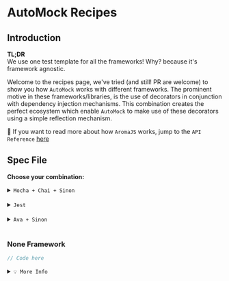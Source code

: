 # AutoMock Recipes

## Introduction
**TL;DR** \
We use one test template for all the frameworks! Why? because it's framework agnostic.

Welcome to the recipes page, we've tried (and still! PR are welcome) to show you
how `AutoMock` works with different frameworks. The prominent motive in these frameworks/libraries,
is the use of decorators in conjunction with dependency injection mechanisms.
This combination creates the perfect ecosystem which enable `AutoMock` to make use
of these decorators using a simple reflection mechanism.

🤔 If you want to read more about how `AromaJS` works, jump to the `API Reference` [here](http://)

## Spec File
**Choose your combination:**

<details><summary><code>Mocha + Chai + Sinon</code></summary><p>

```
This method can not be chained,
it just return an mock which is an instance of the class Bird
```
</p></details>
<br />


<details><summary><code>Jest</code></summary><p>

```typescript
import { Spec, MockOf } from '@automock/spec';
import { CatsService } from './cats.service';

describe('Unit Test Spec', () => {
  let queue: MockOf<Queue>;
  let catsApiService: MockOf<CatsApiService>;

  beforeAll(() => {
    const { unit, unitRef } = Spec.createUnit(CatsService)
      .mock('Queue')
      .using({
        action: async () => ({ data: 'some data' })
      })
      .compile();

    queue = unitRef.get('Queue');
    catsApiService = unitRef.get(CatsApiService);
  });

  describe('When something happens', () => {
    test('then triger logger error', () => {
      expect(logger.error).toHaveBeenCalled();
    });
  });
});
```
</p></details>
<br />


<details><summary><code>Ava + Sinon</code></summary><p>

```
This method can not be chained,
it just return an mock which is an instance of the class Bird
```
</p></details>
<br />

</p></details>

### None Framework

```typescript
// Code here
```

<details><summary><code>💡 More Info</code></summary><p>

```
This method can not be chained,
it just return an mock which is an instance of the class Bird
```
</p></details>

<br />
